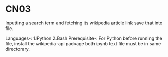 # CN03
Inputting a search term and fetching its wikipedia article link save that into file.

Languages-:
  1.Python
  2.Bash
Prerequisite-:
For Python before running the file, install the wikipedia-api package
both ipynb text file must be in same directorary.
